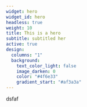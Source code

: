 ```yaml
---
widget: hero
widget_id: hero
headless: true
weight: 10
title: This is a hero
subtitle: subtitled her
active: true
design:
  columns: "1"
  background:
    text_color_light: false
    image_darken: 0
    color: "#4f6e33"
    gradient_start: "#af3a3a"
---
```

dsfaf